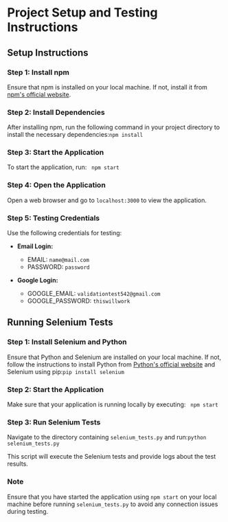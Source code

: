 # Project Setup and Testing Instructions

## Setup Instructions

### Step 1: Install npm

Ensure that npm is installed on your local machine. If not, install it from [npm's official website](https://www.npmjs.com/get-npm).

### Step 2: Install Dependencies

After installing npm, run the following command in your project directory to install the necessary dependencies:`npm install`

### Step 3: Start the Application

To start the application, run: ` npm start`

### Step 4: Open the Application

Open a web browser and go to `localhost:3000` to view the application.

### Step 5: Testing Credentials

Use the following credentials for testing:

- **Email Login:**

  - EMAIL: `name@mail.com`
  - PASSWORD: `password`

- **Google Login:**
  - GOOGLE_EMAIL: `validationtest542@gmail.com`
  - GOOGLE_PASSWORD: `thiswillwork`

## Running Selenium Tests

### Step 1: Install Selenium and Python

Ensure that Python and Selenium are installed on your local machine. If not, follow the instructions to install Python from [Python's official website](https://www.python.org/downloads/) and Selenium using pip:`pip install selenium`

### Step 2: Start the Application

Make sure that your application is running locally by executing: ` npm start`

### Step 3: Run Selenium Tests

Navigate to the directory containing `selenium_tests.py` and run:`python selenium_tests.py`

This script will execute the Selenium tests and provide logs about the test results.

### Note

Ensure that you have started the application using `npm start` on your local machine before running `selenium_tests.py` to avoid any connection issues during testing.
